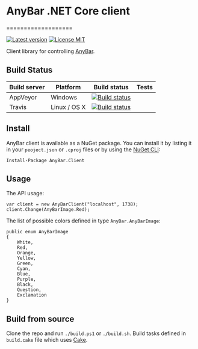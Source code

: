 # AnyBar .NET Core client
===================

[![Latest version](https://img.shields.io/nuget/v/AnyBar.Client.svg)](https://www.nuget.org/packages/AnyBar.Client) 
[![License MIT](https://img.shields.io/badge/license-MIT-blue.svg)](https://raw.githubusercontent.com/jenyayel/anybar-client/master/LICENSE.md) 

Client library for controlling  [AnyBar](https://github.com/tonsky/AnyBar).

## Build Status

| Build server | Platform     | Build status                                                                                                                                                                 | Tests              |
|--------------|--------------|------------------------------------------------------------------------------------------------------------------------------------------------------------------------------|--------------------|
| AppVeyor     | Windows      | [![Build status](https://img.shields.io/appveyor/ci/jenyayel/anybar-client/master.svg)](https://ci.appveyor.com/project/jenyayel/anybar-client/branch/master)                |                    |
| Travis       | Linux / OS X | [![Build status](https://img.shields.io/travis/jenyayel/anybar-client/master.svg)](https://travis-ci.org/jenyayel/anybar-client)                                             |                    |


## Install

AnyBar client is available as a NuGet package. 
You can install it by listing it in your `peoject.json` or `.cproj` files or by using the [NuGet CLI](https://docs.nuget.org/ndocs/guides/install-nuget):
```
Install-Package AnyBar.Client
```

## Usage

The API usage:
```
var client = new AnyBarClient("localhost", 1738);
client.Change(AnyBarImage.Red);
```

The list of possible colors defined in type `AnyBar.AnyBarImage`:

```
public enum AnyBarImage
{
    White,
    Red,
    Orange,
    Yellow,
    Green,
    Cyan,
    Blue,
    Purple,
    Black,
    Question,
    Exclamation
}
```


## Build from source

Clone the repo and run `./build.ps1` or `./build.sh`. Build tasks defined in `build.cake` 
file which uses [Cake](http://cakebuild.net/).